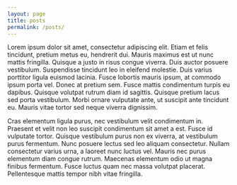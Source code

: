 ```yaml
---
layout: page
title: posts
permalink: /posts/
---
```


Lorem ipsum dolor sit amet, consectetur adipiscing elit. Etiam et felis tincidunt, pretium metus eu, hendrerit dui. Mauris maximus est ut nunc mattis fringilla. Quisque a justo in risus congue viverra. Duis auctor posuere vestibulum. Suspendisse tincidunt leo in eleifend molestie. Duis varius porttitor ligula euismod lacinia. Fusce lobortis mauris ipsum, at commodo ipsum porta vel. Donec at pretium sem. Fusce mattis condimentum turpis eu dapibus. Quisque volutpat rutrum diam id sagittis. Quisque pretium lacus sed porta vestibulum. Morbi ornare vulputate ante, ut suscipit ante tincidunt eu. Mauris vitae tortor sed neque viverra dignissim.

Cras elementum ligula purus, nec vestibulum velit condimentum in. Praesent et velit non leo suscipit condimentum sit amet a est. Fusce id vulputate tortor. Quisque vestibulum purus non ex viverra, at vestibulum purus fermentum. Nunc posuere lectus sed leo aliquam consectetur. Nullam consectetur varius urna, a laoreet nunc luctus vel. Mauris nec purus elementum diam congue rutrum. Maecenas elementum odio ut magna finibus fermentum. Fusce luctus quam nec massa volutpat placerat. Pellentesque mattis tempor nibh vitae fringilla.
